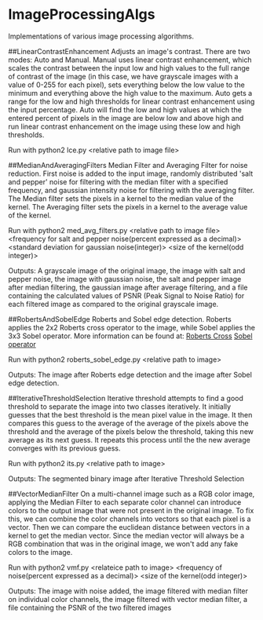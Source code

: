 # ImageProcessingAlgs
Implementations of various image processing algorithms.

##LinearContrastEnhancement
Adjusts an image's contrast. There are two modes: Auto and Manual. 
Manual uses linear contrast enhancement, which scales the contrast between the input low and high values to the full range of contrast of the image (in this case, we have grayscale images with a value of 0-255 for each pixel), sets everything below the low value to the minimum and everything above the high value to the maximum. Auto gets a range for the low and high thresholds for linear contrast enhancement using the input percentage. Auto will find the low and high values at which the entered percent of pixels in the image are below low and above high and run linear contrast enhancement on the image using these low and high thresholds.

Run with python2 lce.py \<relative path to image file\>

##MedianAndAveragingFilters
Median Filter and Averaging Filter for noise reduction. First noise is added to the input image, randomly distributed 'salt and pepper' noise for filtering with the median filter with a specified frequency, and gaussian intensity noise for filtering with the averaging filter. The Median filter sets the pixels in a kernel to the median value of the kernel. The Averaging filter sets the pixels in a kernel to the average value of the kernel. 

Run with python2 med_avg_filters.py \<relative path to image file\> \<frequency for salt and pepper noise(percent expressed as a decimal)\> \<standard deviation for gaussian noise(integer)\> \<size of the kernel(odd integer)\> 

Outputs: A grayscale image of the original image, the image with salt and pepper noise, the image with gaussian noise, the salt and pepper image after median filtering, the gaussian image after average filtering, and a file containing the calculated values of PSNR (Peak Signal to Noise Ratio) for each filtered image as compared to the original grayscale image.

##RobertsAndSobelEdge
Roberts and Sobel edge detection. Roberts applies the 2x2 Roberts cross operator to the image, while Sobel applies the 3x3 Sobel operator. More information can be found at: <a href="https://en.wikipedia.org/wiki/Roberts_cross" target="_blank">Roberts Cross</a> <a href="https://en.wikipedia.org/wiki/Sobel_operator" target="_blank">Sobel operator</a>

Run with python2 roberts_sobel_edge.py \<relative path to image\>

Outputs: The image after Roberts edge detection and the image after Sobel edge detection.

##IterativeThresholdSelection
Iterative threshold attempts to find a good threshold to separate the image into two classes iteratively. It initially guesses that the best threshold is the mean pixel value in the image. It then compares this guess to the average of the average of the pixels above the threshold and the average of the pixels below the threshold, taking this new average as its next guess. It repeats this process until the the new average converges with its previous guess.

Run with python2 its.py \<relative path to image\>

Outputs: The segmented binary image after Iterative Threshold Selection

##VectorMedianFilter
On a multi-channel image such as a RGB color image, applying the Median Filter to each separate color channel can introduce colors to the output image that were not present in the original image. To fix this, we can combine the color channels into vectors so that each pixel is a vector. Then we can compare the euclidean distance between vectors in a kernel to get the median vector. Since the median vector will always be a RGB combination that was in the original image, we won't add any fake colors to the image.

Run with python2 vmf.py \<relateice path to image\> \<frequency of noise(percent expressed as a decimal)\> \<size of the kernel(odd integer)\>

Outputs: The image with noise added, the image filtered with median filter on individual color channels, the image filtered with vector median filter, a file containing the PSNR of the two filtered images   
